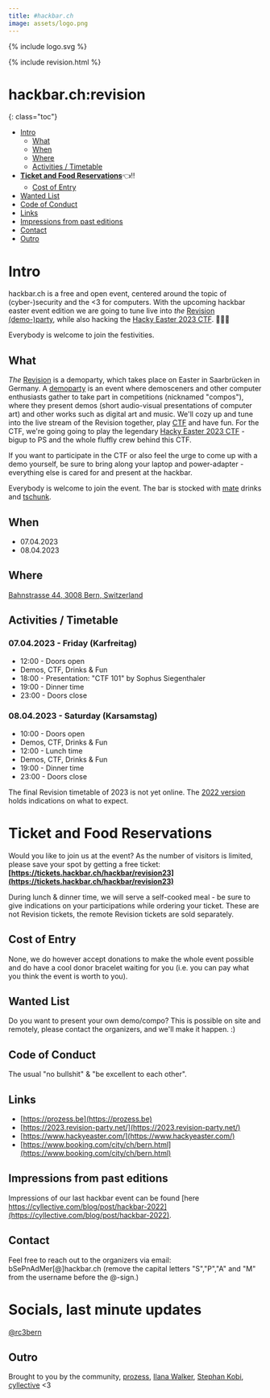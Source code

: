 ```yaml
---
title: #hackbar.ch
image: assets/logo.png
---
```


{% include logo.svg %}

{% include revision.html %}

# hackbar.ch:revision

{: class="toc"}
- [Intro](#intro)
  * [What](#what)
  * [When](#when)
  * [Where](#where)
  * [Activities / Timetable](#activities--timetable)
- **[Ticket and Food Reservations](#ticket-and-food-reservations)**👈‼️
  * [Cost of Entry](#cost-of-entry)
- [Wanted List](#wanted-list)
- [Code of Conduct](#code-of-conduct)
- [Links](#links)
- [Impressions from past editions](#impressions-from-past-editions)
- [Contact](#contact)
- [Outro](#outro)


# Intro
hackbar.ch is a free and open event, centered around the topic of (cyber-)security and the <3 for computers.
With the upcoming hackbar easter event edition we are going to tune live into *the* [Revision (demo-)party](https://2023.revision-party.net/), while also hacking the [Hacky Easter 2023 CTF](https://www.hackyeaster.com/). 🤩🐇🥚


Everybody is welcome to join the festivities.

## What
*The* [Revision](https://en.wikipedia.org/wiki/Revision_(demoparty)) is a demoparty, which takes place on Easter in Saarbrücken in Germany. A [demoparty](https://en.wikipedia.org/wiki/Demoscene#Parties) is an event where demosceners and other computer enthusiasts gather to take part in competitions (nicknamed "compos"), where they present demos (short audio-visual presentations of computer art) and other works such as digital art and music.
We'll cozy up and tune into the live stream of the Revision together, play [CTF](https://en.wikipedia.org/wiki/Capture_the_Flag) and have fun.
For the CTF, we're going going to play the legendary [Hacky Easter 2023 CTF](https://www.hackyeaster.com/) - bigup to PS and the whole fluffly crew behind this CTF.

If you want to participate in the CTF or also feel the urge to come up with a demo yourself, be sure to bring along your laptop and power-adapter - everything else is cared for and present at the hackbar.

Everybody is welcome to join the event. The bar is stocked with [mate](https://en.wikipedia.org/wiki/Mate_(drink)) drinks and [tschunk](https://en.wikipedia.org/wiki/Tschunk). 

## When
- 07.04.2023
- 08.04.2023

## Where
[Bahnstrasse 44, 3008 Bern, Switzerland](https://www.openstreetmap.org/?mlat=46.94650&mlon=7.41115#map=19/46.94650/7.41115)


## Activities / Timetable

### 07.04.2023 - Friday (Karfreitag)
* 12:00 - Doors open
* Demos, CTF, Drinks & Fun
* 18:00 - Presentation: "CTF 101" by Sophus Siegenthaler
* 19:00 - Dinner time
* 23:00 - Doors close

### 08.04.2023 - Saturday (Karsamstag)
* 10:00 - Doors open
* Demos, CTF, Drinks & Fun
* 12:00 - Lunch time
* Demos, CTF, Drinks & Fun
* 19:00 - Dinner time
* 23:00 - Doors close

The final Revision timetable of 2023 is not yet online. 
The [2022 version](https://2022.revision-party.net/events/timetable/) holds indications on what to expect.


# Ticket and Food Reservations 
Would you like to join us at the event? As the number of visitors is limited, please save your spot by getting a free ticket:
**[https://tickets.hackbar.ch/hackbar/revision23](https://tickets.hackbar.ch/hackbar/revision23)**

During lunch & dinner time, we will serve a self-cooked meal - be sure to give indications on your participations while ordering your ticket. 
These are not Revision tickets, the remote Revision tickets are sold separately.

## Cost of Entry
None, we do however accept donations to make the whole event possible and do have a cool donor bracelet waiting for you (i.e. you can pay what you think the event is worth to you).

## Wanted List
Do you want to present your own demo/compo?
This is possible on site and remotely, please contact the organizers, and we'll make it happen. :)

## Code of Conduct
The usual "no bullshit" & "be excellent to each other".

## Links
* [https://prozess.be](https://prozess.be)
* [https://2023.revision-party.net/](https://2023.revision-party.net/)
* [https://www.hackyeaster.com/](https://www.hackyeaster.com/)
* [https://www.booking.com/city/ch/bern.html](https://www.booking.com/city/ch/bern.html)

## Impressions from past editions
Impressions of our last hackbar event can be found [here https://cyllective.com/blog/post/hackbar-2022](https://cyllective.com/blog/post/hackbar-2022).

## Contact
Feel free to reach out to the organizers via email: bSePnAdMer[@]hackbar.ch  (remove the capital letters "S","P","A" and "M" from the username before the @-sign.)

# Socials, last minute updates
[@rc3bern](https://twitter.com/rc3bern)

## Outro
Brought to you by the community, [prozess](https://prozess.be), [Ilana Walker](https://ilanas-spektakel.ch), [Stephan Kobi](https://stephankobi.ch), [cyllective](https://cyllective.com/) <3
